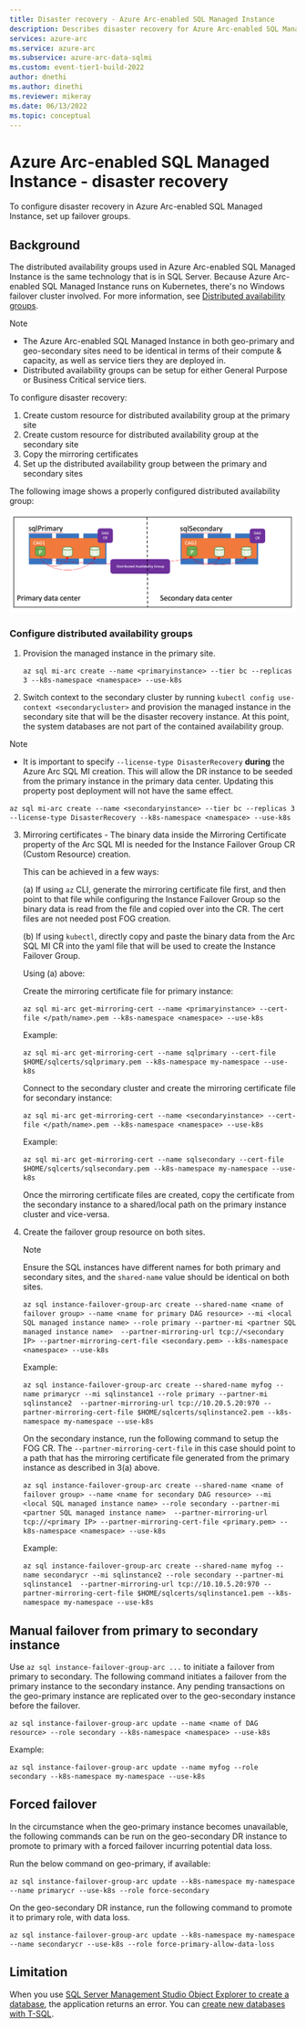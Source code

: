 ```yaml
---
title: Disaster recovery - Azure Arc-enabled SQL Managed Instance
description: Describes disaster recovery for Azure Arc-enabled SQL Managed Instance
services: azure-arc
ms.service: azure-arc
ms.subservice: azure-arc-data-sqlmi
ms.custom: event-tier1-build-2022
author: dnethi
ms.author: dinethi
ms.reviewer: mikeray
ms.date: 06/13/2022
ms.topic: conceptual
---
```


# Azure Arc-enabled SQL Managed Instance - disaster recovery 

To configure disaster recovery in Azure Arc-enabled SQL Managed Instance, set up failover groups.

## Background

The distributed availability groups used in Azure Arc-enabled SQL Managed Instance is the same technology that is in SQL Server. Because Azure Arc-enabled SQL Managed Instance runs on Kubernetes, there's no Windows failover cluster involved.  For more information, see [Distributed availability groups](/sql/database-engine/availability-groups/windows/distributed-availability-groups).

> [!NOTE]
> - The Azure Arc-enabled SQL Managed Instance in both geo-primary and geo-secondary sites need to be identical in terms of their compute & capacity, as well as service tiers they are deployed in.
> - Distributed availability groups can be setup for either General Purpose or Business Critical service tiers. 

To configure disaster recovery:

1. Create custom resource for distributed availability group at the primary site
1. Create custom resource for distributed availability group at the secondary site
1. Copy the mirroring certificates
1. Set up the distributed availability group between the primary and secondary sites

The following image shows a properly configured distributed availability group:

![A properly configured distributed availability group](.\media\business-continuity\dag.png)

### Configure distributed availability groups 

1. Provision the managed instance in the primary site.

   ```azurecli
   az sql mi-arc create --name <primaryinstance> --tier bc --replicas 3 --k8s-namespace <namespace> --use-k8s
   ```

2. Switch context to the secondary cluster by running ```kubectl config use-context <secondarycluster>``` and provision the managed instance in the secondary site that will be the disaster recovery instance. At this point, the system databases are not part of the contained availability group.

> [!NOTE]
> - It is important to specify `--license-type DisasterRecovery` **during** the Azure Arc SQL MI creation. This will allow the DR instance to be seeded from the primary instance in the primary data center. Updating this property post deployment will not have the same effect.



   ```azurecli
   az sql mi-arc create --name <secondaryinstance> --tier bc --replicas 3 --license-type DisasterRecovery --k8s-namespace <namespace> --use-k8s
   ```

3. Mirroring certificates - The binary data inside the Mirroring Certificate property of the Arc SQL MI is needed for the Instance Failover Group CR (Custom Resource) creation. 

    This can be achieved in a few ways:

    (a) If using ```az``` CLI, generate the mirroring certificate file first, and then point to that file while configuring the Instance Failover Group so the binary data is read from the file and copied over into the CR. The cert files are not needed post FOG creation. 

    (b) If using ```kubectl```, directly copy and paste the binary data from the Arc SQL MI CR into the yaml file that will be used to create the Instance Failover Group. 


    Using (a) above: 

    Create the mirroring certificate file for primary instance:
    ```azurecli
    az sql mi-arc get-mirroring-cert --name <primaryinstance> --cert-file </path/name>.pem​ --k8s-namespace <namespace> --use-k8s
    ```

    Example:
    ```azurecli
    az sql mi-arc get-mirroring-cert --name sqlprimary --cert-file $HOME/sqlcerts/sqlprimary.pem​ --k8s-namespace my-namespace --use-k8s
    ```

    Connect to the secondary cluster and create the mirroring certificate file for secondary instance:

    ```azurecli
    az sql mi-arc get-mirroring-cert --name <secondaryinstance> --cert-file </path/name>.pem --k8s-namespace <namespace> --use-k8s
    ```

    Example:

    ```azurecli
    az sql mi-arc get-mirroring-cert --name sqlsecondary --cert-file $HOME/sqlcerts/sqlsecondary.pem --k8s-namespace my-namespace --use-k8s
    ```

    Once the mirroring certificate files are created, copy the certificate from the secondary instance to a shared/local path on the primary instance cluster and vice-versa. 

4. Create the failover group resource on both sites. 


   > [!NOTE]
   > Ensure the SQL instances have different names for both primary and secondary sites, and the `shared-name` value should be identical on both sites.
   
    ```azurecli
    az sql instance-failover-group-arc create --shared-name <name of failover group> --name <name for primary DAG resource> --mi <local SQL managed instance name> --role primary --partner-mi <partner SQL managed instance name>  --partner-mirroring-url tcp://<secondary IP> --partner-mirroring-cert-file <secondary.pem> --k8s-namespace <namespace> --use-k8s
    ```

    Example:
    ```azurecli
    az sql instance-failover-group-arc create --shared-name myfog --name primarycr --mi sqlinstance1 --role primary --partner-mi sqlinstance2  --partner-mirroring-url tcp://10.20.5.20:970 --partner-mirroring-cert-file $HOME/sqlcerts/sqlinstance2.pem --k8s-namespace my-namespace --use-k8s
    ```

    On the secondary instance, run the following command to setup the FOG CR. The ```--partner-mirroring-cert-file``` in this case should point to a path that has the mirroring certificate file generated from the primary instance as described in 3(a) above.

    ```azurecli
    az sql instance-failover-group-arc create --shared-name <name of failover group> --name <name for secondary DAG resource> --mi <local SQL managed instance name> --role secondary --partner-mi <partner SQL managed instance name>  --partner-mirroring-url tcp://<primary IP> --partner-mirroring-cert-file <primary.pem> --k8s-namespace <namespace> --use-k8s
    ```

    Example:
    ```azurecli
    az sql instance-failover-group-arc create --shared-name myfog --name secondarycr --mi sqlinstance2 --role secondary --partner-mi sqlinstance1  --partner-mirroring-url tcp://10.10.5.20:970 --partner-mirroring-cert-file $HOME/sqlcerts/sqlinstance1.pem --k8s-namespace my-namespace --use-k8s
    ```

## Manual failover from primary to secondary instance

Use `az sql instance-failover-group-arc ...` to initiate a failover from primary to secondary. The following command initiates a failover from the primary instance to the secondary instance. Any pending transactions on the geo-primary instance are replicated over to the geo-secondary instance before the failover. 

```azurecli
az sql instance-failover-group-arc update --name <name of DAG resource> --role secondary --k8s-namespace <namespace> --use-k8s 
```

Example:

```azurecli
az sql instance-failover-group-arc update --name myfog --role secondary --k8s-namespace my-namespace --use-k8s 
```

## Forced failover

In the circumstance when the geo-primary instance becomes unavailable, the following commands can be run on the geo-secondary DR instance to promote to primary with a forced failover incurring potential data loss.

Run the below command on geo-primary, if available:

```azurecli
az sql instance-failover-group-arc update --k8s-namespace my-namespace --name primarycr --use-k8s --role force-secondary
```

On the geo-secondary DR instance, run the following command to promote it to primary role, with data loss.

```azurecli
az sql instance-failover-group-arc update --k8s-namespace my-namespace --name secondarycr --use-k8s --role force-primary-allow-data-loss
```
## Limitation

When you use [SQL Server Management Studio Object Explorer to create a database](/sql/relational-databases/databases/create-a-database#SSMSProcedure), the application returns an error. You can [create new databases with T-SQL](/sql/relational-databases/databases/create-a-database#TsqlProcedure).
